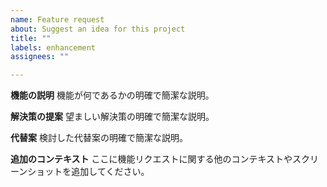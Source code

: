```yaml
---
name: Feature request
about: Suggest an idea for this project
title: ""
labels: enhancement
assignees: ""

---
```


**機能の説明**
機能が何であるかの明確で簡潔な説明。

**解決策の提案**
望ましい解決策の明確で簡潔な説明。

**代替案**
検討した代替案の明確で簡潔な説明。

**追加のコンテキスト**
ここに機能リクエストに関する他のコンテキストやスクリーンショットを追加してください。

